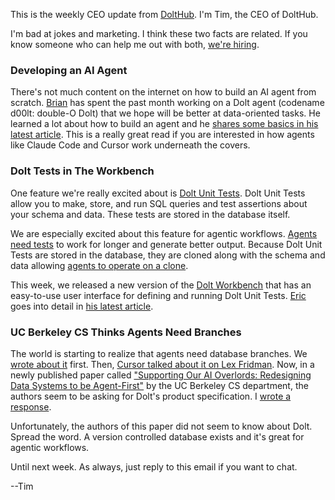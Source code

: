 This is the weekly CEO update from [DoltHub](https://www.dolthub.com/). I'm Tim, the CEO of DoltHub. 

I'm bad at jokes and marketing. I think these two facts are related. If you know someone who can help me out with both, [we're hiring](https://www.linkedin.com/jobs/view/4299619875/).

### Developing an AI Agent

There's not much content on the internet on how to build an AI agent from scratch. [Brian](https://www.dolthub.com/team#brian) has spent the past month working on a Dolt agent (codename d00lt: double-O Dolt) that we hope will be better at data-oriented tasks. He learned a lot about how to build an agent and he [shares some basics in his latest article](https://www.dolthub.com/blog/2025-09-19-agentic-development/). This is a really great read if you are interested in how agents like Claude Code and Cursor work underneath the covers.

### Dolt Tests in The Workbench

One feature we're really excited about is [Dolt Unit Tests](https://www.dolthub.com/blog/2025-08-29-unit-testing-dolt-database/). Dolt Unit Tests allow you to make, store, and run SQL queries and test assertions about your schema and data. These tests are stored in the database itself. 

We are especially excited about this feature for agentic workflows. [Agents need tests](https://www.dolthub.com/blog/2025-08-06-agents-need-tests/) to work for longer and generate better output. Because Dolt Unit Tests are stored in the database, they are cloned along with the schema and data allowing [agents to operate on a clone](https://www.dolthub.com/blog/2025-08-25-agents-need-clones/).

This week, we released a new version of the [Dolt Workbench](https://github.com/dolthub/dolt-workbench) that has an easy-to-use user interface for defining and running Dolt Unit Tests. [Eric](https://www.dolthub.com/team#eric) goes into detail in [his latest article](https://www.dolthub.com/blog/2025-09-23-dolt-tests-in-workbench/).

### UC Berkeley CS Thinks Agents Need Branches

The world is starting to realize that agents need database branches. We [wrote about it](https://www.dolthub.com/blog/2025-03-17-dolt-agentic-workflows/) first. Then, [Cursor talked about it on Lex Fridman](https://www.dolthub.com/blog/2025-06-05-cursor-database-branches/). Now, in a newly published paper called ["Supporting Our AI Overlords: Redesigning Data Systems to be Agent-First"](https://arxiv.org/pdf/2509.00997) by the UC Berkeley CS department, the authors seem to be asking for Dolt's product specification. I [wrote a response](https://www.dolthub.com/blog/2025-09-24-berkeley-cs-agents-need-branches/). 

Unfortunately, the authors of this paper did not seem to know about Dolt. Spread the word. A version controlled database exists and it's great for agentic workflows.

Until next week. As always, just reply to this email if you want to chat.

--Tim